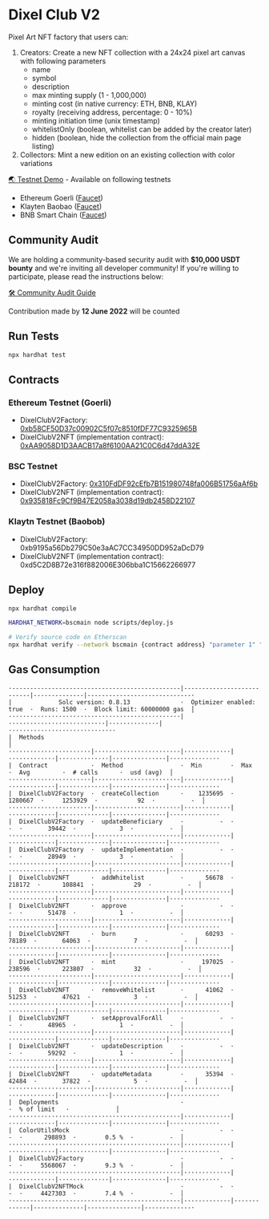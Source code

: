 # Dixel Club V2

Pixel Art NFT factory that users can:
1. Creators: Create a new NFT collection with a 24x24 pixel art canvas with following parameters
    - name
    - symbol
    - description
    - max minting supply (1 - 1,000,000)
    - minting cost (in native currency: ETH, BNB, KLAY)
    - royalty (receiving address, percentage: 0 - 10%)
    - minting initiation time (unix timestamp)
    - whitelistOnly (boolean, whitelist can be added by the creator later)
    - hidden (boolean, hide the collection from the official main page listing)
2. Collectors: Mint a new edition on an existing collection with color variations

[🌏 Testnet Demo](https://v2testnet.dixel.club/) - Available on following testnets
- Ethereum Goerli ([Faucet](https://goerli-faucet.mudit.blog/))
- Klayten Baobao ([Faucet](https://baobab.wallet.klaytn.foundation/faucet))
- BNB Smart Chain ([Faucet](https://testnet.binance.org/faucet-smart))

## Community Audit
We are holding a community-based security audit with **$10,000 USDT bounty** and we're inviting all developer community!
If you're willing to participate, please read the instructions below:

[🛠 Community Audit Guide](https://github.com/Steemhunt/dixel-v2-contract/blob/main/COMMUNITY_AUDIT.md)

Contribution made by **12 June 2022** will be counted

## Run Tests
```bash
npx hardhat test
```

## Contracts

### Ethereum Testnet (Goerli)
- DixelClubV2Factory: [0xb58CF50D37c00902C5f07c8510fDF77C9325965B](https://goerli.etherscan.io/address/0xb58CF50D37c00902C5f07c8510fDF77C9325965B#code)
- DixelClubV2NFT (implementation contract): [0xAA9058D1D3AACB17a8f6100AA21C0C6d47ddA32E](https://goerli.etherscan.io/address/0xAA9058D1D3AACB17a8f6100AA21C0C6d47ddA32E#code)

### BSC Testnet
- DixelClubV2Factory: [0x310FdDF92cEfb7B151980748fa006B51756aAf6b](https://testnet.bscscan.com/address/0x310FdDF92cEfb7B151980748fa006B51756aAf6b#code)
- DixelClubV2NFT (implementation contract): [0x935818Fc9Cf9B47E2058a3038d19db2458D22107](https://testnet.bscscan.com/address/0x935818Fc9Cf9B47E2058a3038d19db2458D22107#code)

### Klaytn Testnet (Baobob)
- DixelClubV2Factory: 0xb9195a56Db279C50e3aAC7CC34950DD952aDcD79
- DixelClubV2NFT (implementation contract): 0xd5C2D8B72e316f882006E306bba1C15662266977

## Deploy
```bash
npx hardhat compile

HARDHAT_NETWORK=bscmain node scripts/deploy.js

# Verify source code on Etherscan
npx hardhat verify --network bscmain {contract address} "parameter 1" "parameter 2"
```

## Gas Consumption
```
·-----------------------------------------------|---------------------------|--------------|-----------------------------·
|             Solc version: 0.8.13              ·  Optimizer enabled: true  ·  Runs: 1500  ·  Block limit: 60000000 gas  │
················································|···························|··············|······························
|  Methods                                                                                                               │
·······················|························|·············|·············|··············|···············|··············
|  Contract            ·  Method                ·  Min        ·  Max        ·  Avg         ·  # calls      ·  usd (avg)  │
·······················|························|·············|·············|··············|···············|··············
|  DixelClubV2Factory  ·  createCollection      ·    1235695  ·    1280667  ·     1253929  ·           92  ·          -  │
·······················|························|·············|·············|··············|···············|··············
|  DixelClubV2Factory  ·  updateBeneficiary     ·          -  ·          -  ·       39442  ·            3  ·          -  │
·······················|························|·············|·············|··············|···············|··············
|  DixelClubV2Factory  ·  updateImplementation  ·          -  ·          -  ·       28949  ·            3  ·          -  │
·······················|························|·············|·············|··············|···············|··············
|  DixelClubV2NFT      ·  addWhitelist          ·      56678  ·     218172  ·      108841  ·           29  ·          -  │
·······················|························|·············|·············|··············|···············|··············
|  DixelClubV2NFT      ·  approve               ·          -  ·          -  ·       51478  ·            1  ·          -  │
·······················|························|·············|·············|··············|···············|··············
|  DixelClubV2NFT      ·  burn                  ·      60293  ·      78189  ·       64063  ·            7  ·          -  │
·······················|························|·············|·············|··············|···············|··············
|  DixelClubV2NFT      ·  mint                  ·     197025  ·     238596  ·      223807  ·           32  ·          -  │
·······················|························|·············|·············|··············|···············|··············
|  DixelClubV2NFT      ·  removeWhitelist       ·      41062  ·      51253  ·       47621  ·            3  ·          -  │
·······················|························|·············|·············|··············|···············|··············
|  DixelClubV2NFT      ·  setApprovalForAll     ·          -  ·          -  ·       48965  ·            1  ·          -  │
·······················|························|·············|·············|··············|···············|··············
|  DixelClubV2NFT      ·  updateDescription     ·          -  ·          -  ·       59292  ·            1  ·          -  │
·······················|························|·············|·············|··············|···············|··············
|  DixelClubV2NFT      ·  updateMetadata        ·      35394  ·      42484  ·       37822  ·            5  ·          -  │
·······················|························|·············|·············|··············|···············|··············
|  Deployments                                  ·                                          ·  % of limit   ·             │
················································|·············|·············|··············|···············|··············
|  ColorUtilsMock                               ·          -  ·          -  ·      298893  ·        0.5 %  ·          -  │
················································|·············|·············|··············|···············|··············
|  DixelClubV2Factory                           ·          -  ·          -  ·     5568067  ·        9.3 %  ·          -  │
················································|·············|·············|··············|···············|··············
|  DixelClubV2NFTMock                           ·          -  ·          -  ·     4427303  ·        7.4 %  ·          -  │
·-----------------------------------------------|-------------|-------------|--------------|---------------|-------------·
```
